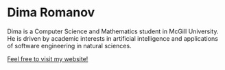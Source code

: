 # Dima Romanov

Dima is a Computer Science and Mathematics student in McGill University. He is driven by academic interests in artificial intelligence and applications of software engineering in natural sciences.

[Feel free to visit my website!](https://deymors.github.io/Deymors/)
